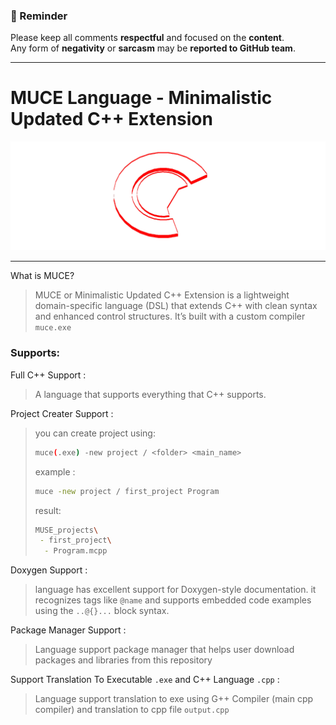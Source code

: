 ### 🚨 Reminder  
Please keep all comments **respectful** and focused on the **content**.  
Any form of **negativity** or **sarcasm** may be **reported to GitHub team**.  

---

# MUCE Language - Minimalistic Updated C++ Extension
<img src="logo2.png" width="950" />

---



What is MUCE?
> MUCE or Minimalistic Updated C++ Extension is a lightweight domain-specific language (DSL) that extends C++ with clean syntax and enhanced control structures.
> It’s built with a custom compiler `muce.exe`

### Supports:

Full C++ Support :
> A language that supports everything that C++ supports.

Project Creater Support :
> you can create project using:
> ```bash
> muce(.exe) -new project / <folder> <main_name>
> ```
> example : 
> ```bash
> muce -new project / first_project Program
> ```
> result:
> ```bash
> MUSE_projects\
>  - first_project\
>   - Program.mcpp 
> ```

Doxygen Support :
> language has excellent support for Doxygen-style documentation.
> it recognizes tags like `@name` and supports embedded code examples using the `..@{}...` block syntax.

Package Manager Support : 
> Language support package manager that helps user download packages and libraries from this repository

Support Translation To Executable `.exe` and C++ Language `.cpp` :
> Language support translation to exe using G++ Compiler (main cpp compiler) and translation to cpp file  `output.cpp`
